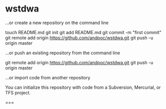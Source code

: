 wstdwa
===
…or create a new repository on the command line

touch README.md
git init
git add README.md
git commit -m "first commit"
git remote add origin https://github.com/andpoc/wstdwa.git
git push -u origin master

…or push an existing repository from the command line

git remote add origin https://github.com/andpoc/wstdwa.git
git push -u origin master

…or import code from another repository

You can initialize this repository with code from a Subversion, Mercurial, or TFS project.

===
